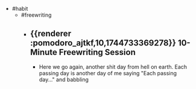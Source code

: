- #habit
	- #freewriting
		- ## {{renderer :pomodoro_ajtkf,10,1744733369278}} 10-Minute Freewriting Session
			- Here we go again, another shit day from hell on earth. Each passing day is another day of me saying "Each passing day..." and babbling